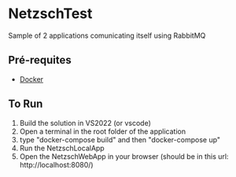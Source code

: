 # NetzschTest

Sample of 2 applications comunicating itself using RabbitMQ

## Pré-requites

- [Docker](https://www.docker.com/products/docker-desktop)

## To Run

1. Build the solution in VS2022 (or vscode)
2. Open a terminal in the root folder of the application
3. type "docker-compose build" and then "docker-compose up"
4. Run the NetzschLocalApp
5. Open the NetzschWebApp in your browser (should be in this url: http://localhost:8080/)
